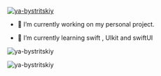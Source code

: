 
<p align="left"> <a href="https://github.com/ryo-ma/github-profile-trophy"><img src="https://github-profile-trophy.vercel.app/?username=ya-bystritskiy&theme=onedark" alt="ya-bystritskiy" /></a> </p>

- 🔭 I’m currently working on my personal project.

- 🌱 I’m currently learning swift , UIkit and swiftUI 


<p><img align="center" src="https://github-readme-stats.vercel.app/api/top-langs?username=ya-bystritskiy&show_icons=true&theme=dark&locale=en&layout=compact" alt="ya-bystritskiy" /></p>

<p><img align="center" src="https://github-readme-streak-stats.herokuapp.com/?user=ya-bystritskiy&theme=dark" alt="ya-bystritskiy" /></p>


